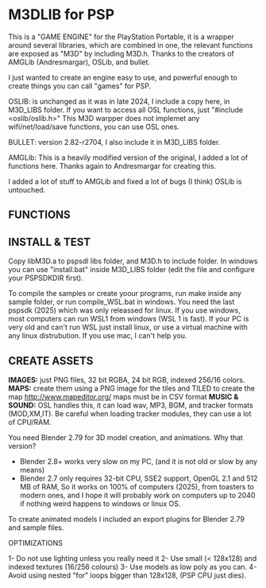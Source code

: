 # M3DLIB for PSP

This is a "GAME ENGINE" for the PlayStation Portable, it is a wrapper around several libraries,
which are combined in one, the relevant functions are exposed as "M3D" by including M3D.h.
Thanks to the creators of AMGLib (Andresmargar), OSLib, and bullet.

I just wanted to create an engine easy to use, and powerful enough to create things
you can call "games" for PSP.

OSLIB: is unchanged as it was in late 2024, I include a copy here, in M3D_LIBS folder.
If you want to access all OSL functions, just "#include <oslib/oslib.h>"
This M3D warpper does not implemet any wifi/net/load/save functions, you can use OSL ones.

BULLET: version 2.82-r2704, I also include it in M3D_LIBS folder.

AMGLib: This is a heavily modified version of the original, I added a lot of functions here.
Thanks again to Andresmargar for creating this.

I added a lot of stuff to AMGLib and fixed a lot of bugs (I think)
OSLib is untouched.

## FUNCTIONS



## INSTALL & TEST

Copy libM3D.a to pspsdl libs folder, and M3D.h to include folder.
In windows you can use "install.bat" inside M3D_LIBS folder (edit the file and configure
your PSPSDKDIR first).

To compile the samples or create yoour programs, run make inside any sample folder, 
or run compile_WSL.bat in windows. You need the last pspsdk (2025) which was only releassed 
for linux. If you use windows, most computers can run WSL1 from windows  (WSL 1 is fast). 
If your PC is very old and can't run WSL just install linux, or use a  virtual machine with 
any linux distrubution. If you use mac, I can't help you.

## CREATE ASSETS

**IMAGES:** just PNG files, 32 bit RGBA, 24 bit RGB, indexed 256/16 colors.
**MAPS:** create them using a PNG image for the tiles and TILED to create the map http://www.mapeditor.org/
maps must be in CSV format
**MUSIC & SOUND:** OSL handles this, it can load wav, MP3, BGM, and tracker formats (MOD,XM,IT). 
Be careful when loading tracker modules, they can use a lot of CPU/RAM.

You need Blender 2.79 for 3D model creation, and animations. Why that version? 
- Blender 2.8+ works very slow on my PC, (and it is not old or slow by any means)
- Blender 2.7 only requires 32-bit CPU, SSE2 support, OpenGL 2.1 and 512 MB of RAM,
So it works on 100% of computers (2025), from toasters to modern ones, and I hope
it will probably work on computers up to 2040 if nothing weird happens to windows
or linux OS.

To create animated models I included an export plugins for Blender 2.79 and sample files.


OPTIMIZATIONS

1- Do not use lighting unless you really need it
2- Use small (< 128x128) and indexed textures (16/256 colours)
3- Use models as low poly as you can.
4- Avoid using nested "for" loops bigger than 128x128, (PSP CPU just dies).
